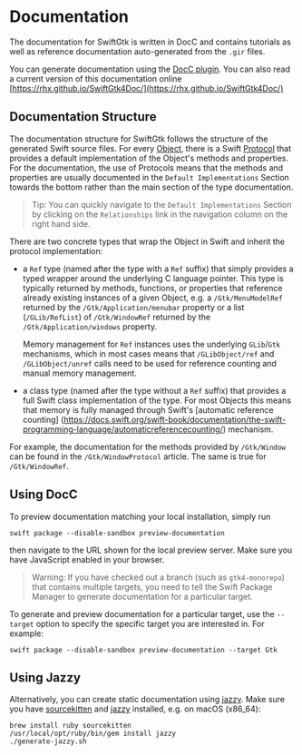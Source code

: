 # Documentation

The documentation for SwiftGtk is written in DocC and contains tutorials
as well as reference documentation auto-generated from the `.gir` files.

You can generate documentation using the
[DocC plugin](https://apple.github.io/swift-docc-plugin/documentation/swiftdoccplugin/).
You can also read a current version of this documentation online
[https://rhx.github.io/SwiftGtk4Doc/](https://rhx.github.io/SwiftGtk4Doc/)

## Documentation Structure

The documentation structure for SwiftGtk follows the structure of the generated Swift source files.
For every [Object](/documentation/GLibObject/Object), there is a Swift
[Protocol](https://docs.swift.org/swift-book/documentation/the-swift-programming-language/protocols/)
that provides a default implementation of the Object's methods and properties.
For the documentation, the use of Protocols means that the methods and properties
are usually documented in the `Default Implementations` Section towards the bottom
rather than the main section of the type documentation.

>Tip: You can quickly navigate to the `Default Implementations` Section
      by clicking on the `Relationships` link in the navigation column
      on the right hand side.

There are two concrete types that wrap the Object in Swift and inherit the protocol implementation:

 - a `Ref` type (named after the type with a `Ref` suffix)
   that simply provides a typed wrapper around the underlying C language pointer.
   This type is typically returned by methods, functions, or properties that reference already
   existing instances of a given Object, e.g. a ``/Gtk/MenuModelRef`` returned by the
   ``/Gtk/Application/menubar`` property or a list (``/GLib/RefList``) of ``/Gtk/WindowRef``
   returned by the ``/Gtk/Application/windows`` property.

   Memory management for `Ref` instances uses the underlying `GLib`/`Gtk` mechanisms, which in most
   cases means that ``/GLibObject/ref`` and ``/GLibObject/unref`` calls need to be used for
   reference counting and manual memory management.

 - a class type (named after the type without a `Ref` suffix)
   that provides a full Swift class implementation of the type.
   For most Objects this means that memory is fully managed through Swift's [automatic reference counting]
   (https://docs.swift.org/swift-book/documentation/the-swift-programming-language/automaticreferencecounting/)
   mechanism.

For example, the documentation for the methods provided by ``/Gtk/Window``
can be found in the ``/Gtk/WindowProtocol`` article.  The same is true for ``/Gtk/WindowRef``.

## Using DocC

To preview documentation matching your local installation, simply run

    swift package --disable-sandbox preview-documentation

then navigate to the URL shown for the local preview server.  Make sure you have JavaScript enabled in your browser.

>Warning: If you have checked out a branch (such as `gtk4-monorepo`) that contains multiple targets,
          you need to tell the Swift Package Manager to generate documentation for a particular target.

To generate and preview documentation for a particular target, use the `--target` option
to specify the specific target you are interested in. For example:

    swift package --disable-sandbox preview-documentation --target Gtk


## Using Jazzy

Alternatively, you can create static documentation using [jazzy](https://github.com/realm/jazzy).
Make sure you have [sourcekitten](https://github.com/jpsim/SourceKitten) and [jazzy](https://github.com/realm/jazzy) installed, e.g. on macOS (x86_64):

	brew install ruby sourcekitten
	/usr/local/opt/ruby/bin/gem install jazzy
	./generate-jazzy.sh
